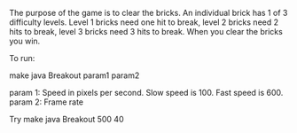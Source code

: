 The purpose of the game is to clear the bricks. An individual brick has 1 of 3 difficulty levels. Level 1 bricks need one hit to break, level 2 bricks need 2 hits to break, level 3 bricks need 3 hits to break. When you clear the bricks you win.

To run:

make
java Breakout param1 param2

param 1: Speed in pixels per second. Slow speed is 100. Fast speed is 600.
param 2: Frame rate


Try
make
java Breakout 500 40
